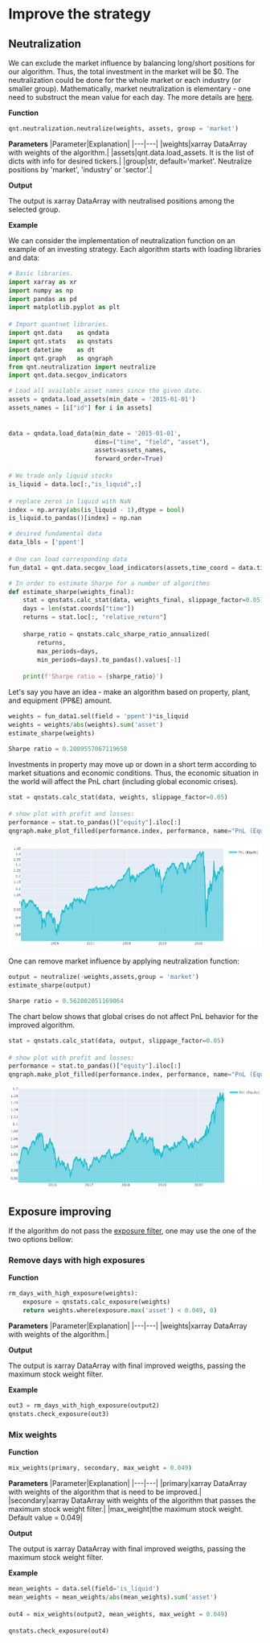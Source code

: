# Improve the strategy

## Neutralization

We can exclude the market influence by balancing long/short positions for our algorithm. Thus, the total investment in the market will be $0. The neutralization could be done for the whole market or each industry (or smaller group). Mathematically, market neutralization is elementary - one need to substruct the mean value for each day. The more details are [here](https://quantnet.ai/documentation/en/improve/neutralization.html).

**Function**
```python
qnt.neutralization.neutralize(weights, assets, group = 'market')
```

**Parameters**
|Parameter|Explanation|
|---|---|
|weights|xarray DataArray with weights of the algorithm.|
|assets|qnt.data.load_assets. It is the list of dicts with info for desired tickers.|
|group|str, default='market'. Neutralize positions by 'market', 'industry' or 'sector'.|

**Output**

The output is xarray DataArray with neutralised positions among the selected group.

**Example**

We can consider the implementation of neutralization function on an example of an investing strategy. Each algorithm starts with loading libraries and data:

```python
# Basic libraries.
import xarray as xr
import numpy as np
import pandas as pd
import matplotlib.pyplot as plt

# Import quantnet libraries.
import qnt.data    as qndata
import qnt.stats   as qnstats
import datetime    as dt
import qnt.graph   as qngraph
from qnt.neutralization import neutralize
import qnt.data.secgov_indicators
```


```python
# Load all available asset names since the given date.
assets = qndata.load_assets(min_date = '2015-01-01')
assets_names = [i["id"] for i in assets]


data = qndata.load_data(min_date = '2015-01-01',
                        dims=("time", "field", "asset"),
                        assets=assets_names,
                        forward_order=True)

# We trade only liquid stocks
is_liquid = data.loc[:,"is_liquid",:]

# replace zeros in liquid with NaN
index = np.array(abs(is_liquid - 1),dtype = bool)
is_liquid.to_pandas()[index] = np.nan
```

```python
# desired fundamental data
data_lbls = ['ppent']

# One can load corresponding data
fun_data1 = qnt.data.secgov_load_indicators(assets,time_coord = data.time, standard_indicators = data_lbls)
```

```python
# In order to estimate Sharpe for a number of algorithms
def estimate_sharpe(weights_final):
    stat = qnstats.calc_stat(data, weights_final, slippage_factor=0.05)
    days = len(stat.coords["time"])
    returns = stat.loc[:, "relative_return"]

    sharpe_ratio = qnstats.calc_sharpe_ratio_annualized(
        returns,
        max_periods=days,
        min_periods=days).to_pandas().values[-1]

    print(f'Sharpe ratio = {sharpe_ratio}')
```


Let's say you have an idea - make an algorithm based on property, plant, and equipment (PP&E) amount.

```python
weights = fun_data1.sel(field = 'ppent')*is_liquid
weights = weights/abs(weights).sum('asset')
estimate_sharpe(weights)
```

```python
Sharpe ratio = 0.2009557067119658
```

Investments in property may move up or down in a short term according to market situations and economic conditions. Thus, the economic situation in the world will affect the PnL chart (including global economic crises).

```python
stat = qnstats.calc_stat(data, weights, slippage_factor=0.05)

# show plot with profit and losses:
performance = stat.to_pandas()["equity"].iloc[:]
qngraph.make_plot_filled(performance.index, performance, name="PnL (Equity)", type="log")
```

![](pnl_neut_init.PNG)

One can remove market influence by applying neutralization function:

```python
output = neutralize(-weights,assets,group = 'market')
estimate_sharpe(output)
```

```python
Sharpe ratio = 0.562002051169064
```

The chart below shows that global crises do not affect PnL behavior for the improved algorithm.

```python
stat = qnstats.calc_stat(data, output, slippage_factor=0.05)

# show plot with profit and losses:
performance = stat.to_pandas()["equity"].iloc[:]
qngraph.make_plot_filled(performance.index, performance, name="PnL (Equity)", type="log")
```

![](pnl_neut_after.PNG)


## Exposure improving

If the algorithm do not pass the [exposure filter](https://quantnet.ai/documentation/en/improve/max-sw.html), one may use the one of the two options bellow:

### Remove days with high exposures

**Function**
```python
rm_days_with_high_exposure(weights):
    exposure = qnstats.calc_exposure(weights)
    return weights.where(exposure.max('asset') < 0.049, 0)
```

**Parameters**
|Parameter|Explanation|
|---|---|
|weights|xarray DataArray with weights of the algorithm.|

**Output**

The output is xarray DataArray with final improved weigths, passing the maximum stock weight filter.

**Example**

```python
out3 = rm_days_with_high_exposure(output2)
qnstats.check_exposure(out3)
```


### Mix weights

**Function**
```python
mix_weights(primary, secondary, max_weight = 0.049)
```

**Parameters**
|Parameter|Explanation|
|---|---|
|primary|xarray DataArray with weights of the algorithm that is need to be improved.|
|secondary|xarray DataArray with weights of the algorithm that passes the maximum stock weight filter.|
|max_weight|the maximum stock weight. Default value  = 0.049|

**Output**

The output is xarray DataArray with final improved weigths, passing the maximum stock weight filter.

**Example**

```python
mean_weights = data.sel(field='is_liquid')
mean_weights = mean_weights/abs(mean_weights).sum('asset')

out4 = mix_weights(output2, mean_weights, max_weight = 0.049)

qnstats.check_exposure(out4)
```